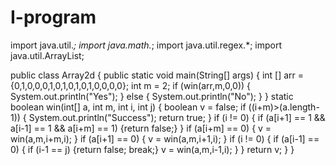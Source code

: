 # I-program
import java.util.*;
import java.math.*;
import java.util.regex.*;
import java.util.ArrayList;

public class Array2d {
	public static void main(String[] args) {
		int [] arr = {0,1,0,0,0,1,0,1,0,1,0,1,0,0,0,0};
		int m = 2;
		if (win(arr,m,0,0)) { 
			System.out.println("Yes");
			}
			else {
			System.out.println("No");
			}
		}
	static boolean win(int[] a, int m, int i, int j) {
		boolean v = false;
		if ((i+m)>(a.length-1)) {
			System.out.println("Success");
			return true;
			}
		if (i != 0) {
			if (a[i+1] == 1 && a[i-1] == 1 && a[i+m] == 1) {return false;}
			}
		if (a[i+m] == 0) {
			v = win(a,m,i+m,i);
			}
		if (a[i+1] == 0) {
			v = win(a,m,i+1,i);
			}
		if (i != 0) {
			if (a[i-1] == 0) {
				if (i-1 == j) {return false; break;}
				v = win(a,m,i-1,i);
			}
		}
		return v;
	}
}
